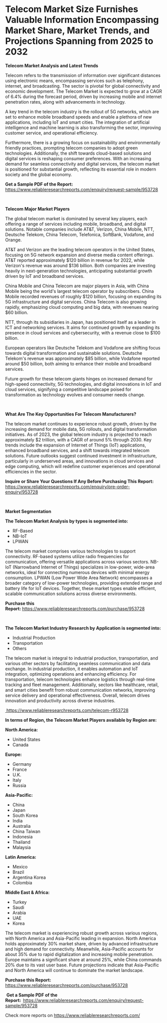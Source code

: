 <p><h1>Telecom Market Size Furnishes Valuable Information Encompassing Market Share, Market Trends, and Projections Spanning from 2025 to 2032</h1></p><p><strong>Telecom Market Analysis and Latest Trends</strong></p>
<p><p>Telecom refers to the transmission of information over significant distances using electronic means, encompassing services such as telephony, internet, and broadcasting. The sector is pivotal for global connectivity and economic development. The Telecom Market is expected to grow at a CAGR of 6.4% during the forecast period, driven by increasing mobile and internet penetration rates, along with advancements in technology. </p><p>A key trend in the telecom industry is the rollout of 5G networks, which are set to enhance mobile broadband speeds and enable a plethora of new applications, including IoT and smart cities. The integration of artificial intelligence and machine learning is also transforming the sector, improving customer service, and operational efficiency. </p><p>Furthermore, there is a growing focus on sustainability and environmentally friendly practices, prompting telecom companies to adopt green technologies. Additionally, the shift towards cloud-based solutions and digital services is reshaping consumer preferences. With an increasing demand for seamless connectivity and digital services, the telecom market is positioned for substantial growth, reflecting its essential role in modern society and the global economy.</p></p>
<p><strong>Get a Sample PDF of the Report:&nbsp;</strong> <a href="https://www.reliableresearchreports.com/enquiry/request-sample/953728?utm_campaign=2253&utm_medium=2&utm_source=Github&utm_content=ia&utm_term=21032025&utm_id=telecom">https://www.reliableresearchreports.com/enquiry/request-sample/953728</a></p>
<p>&nbsp;</p>
<p><strong>Telecom Major Market Players</strong></p>
<p><p>The global telecom market is dominated by several key players, each offering a range of services including mobile, broadband, and digital solutions. Notable companies include AT&T, Verizon, China Mobile, NTT, Deutsche Telekom, China Telecom, Telefonica, SoftBank, Vodafone, and Orange.</p><p>AT&T and Verizon are the leading telecom operators in the United States, focusing on 5G network expansion and diverse media content offerings. AT&T reported approximately $120 billion in revenue for 2022, while Verizon's revenue was around $136 billion. Both companies are investing heavily in next-generation technologies, anticipating substantial growth driven by IoT and broadband services.</p><p>China Mobile and China Telecom are major players in Asia, with China Mobile being the world's largest telecom operator by subscribers. China Mobile recorded revenues of roughly $120 billion, focusing on expanding its 5G infrastructure and digital services. China Telecom is also growing rapidly, emphasizing cloud computing and big data, with revenues nearing $60 billion.</p><p>NTT, through its subsidiaries in Japan, has positioned itself as a leader in ICT and networking services. It aims for continued growth by expanding its presence in cloud services and cybersecurity, with a revenue close to $100 billion.</p><p>European operators like Deutsche Telekom and Vodafone are shifting focus towards digital transformation and sustainable solutions. Deutsche Telekom's revenue was approximately $85 billion, while Vodafone reported around $50 billion, both aiming to enhance their mobile and broadband services.</p><p>Future growth for these telecom giants hinges on increased demand for high-speed connectivity, 5G technologies, and digital innovations in IoT and cloud services, signifying a competitive landscape poised for transformation as technology evolves and consumer needs change.</p></p>
<p>&nbsp;</p>
<p><strong>What Are The Key Opportunities For Telecom Manufacturers?</strong></p>
<p><p>The telecom market continues to experience robust growth, driven by the increasing demand for mobile data, 5G rollouts, and digital transformation initiatives. As of 2023, the global telecom industry is projected to reach approximately $2 trillion, with a CAGR of around 5% through 2030. Key trends include the expansion of Internet of Things (IoT) applications, enhanced broadband services, and a shift towards integrated telecom solutions. Future outlooks suggest continued investment in infrastructure, particularly in underserved areas, and innovations in cloud services and edge computing, which will redefine customer experiences and operational efficiencies in the sector.</p></p>
<p><strong>Inquire or Share Your Questions If Any Before Purchasing This Report:</strong> <a href="https://www.reliableresearchreports.com/enquiry/pre-order-enquiry/953728?utm_campaign=2253&utm_medium=2&utm_source=Github&utm_content=ia&utm_term=21032025&utm_id=telecom">https://www.reliableresearchreports.com/enquiry/pre-order-enquiry/953728</a></p>
<p>&nbsp;</p>
<p><strong>Market Segmentation</strong></p>
<p><strong>The Telecom Market Analysis by types is segmented into:</strong></p>
<p><ul><li>RF-Based</li><li>NB-IoT</li><li>LPWAN</li></ul></p>
<p><p>The telecom market comprises various technologies to support connectivity. RF-based systems utilize radio frequencies for communication, offering versatile applications across various sectors. NB-IoT (Narrowband Internet of Things) specializes in low-power, wide-area networks, ideal for connecting numerous devices with minimal energy consumption. LPWAN (Low Power Wide Area Network) encompasses a broader category of low-power technologies, providing extended range and battery life for IoT devices. Together, these market types enable efficient, scalable communication solutions across diverse environments.</p></p>
<p><strong>Purchase this Report:&nbsp;</strong><a href="https://www.reliableresearchreports.com/purchase/953728?utm_campaign=2253&utm_medium=2&utm_source=Github&utm_content=ia&utm_term=21032025&utm_id=telecom">https://www.reliableresearchreports.com/purchase/953728</a></p>
<p>&nbsp;</p>
<p><strong>The Telecom Market Industry Research by Application is segmented into:</strong></p>
<p><ul><li>Industrial Production</li><li>Transportation</li><li>Others</li></ul></p>
<p><p>The telecom market is integral to industrial production, transportation, and various other sectors by facilitating seamless communication and data exchange. In industrial production, it enables automation and IoT integration, optimizing operations and enhancing efficiency. For transportation, telecom technologies enhance logistics through real-time tracking and fleet management. Additionally, sectors like healthcare, retail, and smart cities benefit from robust communication networks, improving service delivery and operational effectiveness. Overall, telecom drives innovation and productivity across diverse industries.</p></p>
<p><a href="https://www.reliableresearchreports.com/telecom-r953728?utm_campaign=2253&utm_medium=2&utm_source=Github&utm_content=ia&utm_term=21032025&utm_id=telecom">&nbsp;https://www.reliableresearchreports.com/telecom-r953728</a></p>
<p><strong>In terms of Region, the Telecom Market Players available by Region are:</strong></p>
<p>
    <p> <strong> North America: </strong>
        <ul>
            <li>United States</li>
            <li>Canada</li>
        </ul>
        </p> 
    <p> <strong> Europe: </strong>
        <ul>
            <li>Germany</li>
            <li>France</li>
            <li>U.K.</li>
            <li>Italy</li>
            <li>Russia</li>
        </ul>
        </p> 
    <p> <strong> Asia-Pacific: </strong>
        <ul>
            <li>China</li>
            <li>Japan</li>
            <li>South Korea</li>
            <li>India</li>
            <li>Australia</li>
            <li>China Taiwan</li>
            <li>Indonesia</li>
            <li>Thailand</li>
            <li>Malaysia</li>
        </ul>
        </p> 
    <p> <strong> Latin America: </strong>
        <ul>
            <li>Mexico</li>
            <li>Brazil</li>
            <li>Argentina Korea</li>
            <li>Colombia</li>
        </ul>
        </p> 
    <p> <strong> Middle East & Africa: </strong>
        <ul>
            <li>Turkey</li>
            <li>Saudi</li>
            <li>Arabia</li>
            <li>UAE</li>
            <li>Korea</li>
        </ul>
    </p>
    </p>
<p><p>The telecom market is experiencing robust growth across various regions, with North America and Asia-Pacific leading in expansion. North America holds approximately 30% market share, driven by advanced infrastructure and high demand for connectivity. Meanwhile, Asia-Pacific accounts for about 35% due to rapid digitalization and increasing mobile penetration. Europe maintains a significant share at around 25%, while China commands 20% due to its vast user base. Future projections indicate that Asia-Pacific and North America will continue to dominate the market landscape.</p></p>
<p><strong>Purchase this Report: </strong><a href="https://www.reliableresearchreports.com/purchase/953728?utm_campaign=2253&utm_medium=2&utm_source=Github&utm_content=ia&utm_term=21032025&utm_id=telecom">https://www.reliableresearchreports.com/purchase/953728</a></p>
<p>&nbsp;<strong>Get a Sample PDF of the Report:&nbsp;&nbsp;</strong><a href="https://www.reliableresearchreports.com/enquiry/request-sample/953728?utm_campaign=2253&utm_medium=2&utm_source=Github&utm_content=ia&utm_term=21032025&utm_id=telecom">https://www.reliableresearchreports.com/enquiry/request-sample/953728</a></p>
<p><strong></strong></p>
<p>Check more reports on <a href="https://www.reliableresearchreports.com/?utm_campaign=2253&utm_medium=2&utm_source=Github&utm_content=ia&utm_term=21032025&utm_id=telecom">https://www.reliableresearchreports.com/</a></p>